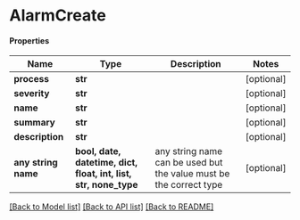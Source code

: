 # AlarmCreate

#### Properties
Name | Type | Description | Notes
------------ | ------------- | ------------- | -------------
**process** | **str** |  | [optional] 
**severity** | **str** |  | [optional] 
**name** | **str** |  | [optional] 
**summary** | **str** |  | [optional] 
**description** | **str** |  | [optional] 
**any string name** | **bool, date, datetime, dict, float, int, list, str, none_type** | any string name can be used but the value must be the correct type | [optional]

[[Back to Model list]](../README.md#documentation-for-models) [[Back to API list]](../README.md#documentation-for-api-endpoints) [[Back to README]](../README.md)

